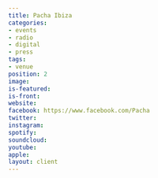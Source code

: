 ```yaml
---
title: Pacha Ibiza
categories:
- events
- radio
- digital
- press
tags:
- venue
position: 2
image: 
is-featured: 
is-front: 
website:
facebook: https://www.facebook.com/Pacha
twitter: 
instagram: 
spotify: 
soundcloud: 
youtube: 
apple: 
layout: client
---
```


